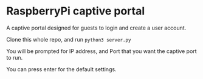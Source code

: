 # RaspberryPi captive portal
A captive portal designed for guests to login and create a user account.

Clone this whole repo, and run ```python3 server.py```

You will be prompted for IP address, and Port that you want the captive port to run.

You can press enter for the default settings.

